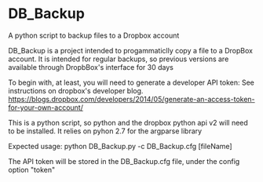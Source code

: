 # DB\_Backup
A python script to backup files to a Dropbox account

DB\_Backup is a project intended to progammaticlly copy a file to a DropBox account. It is intended for regular backups, so previous versions are available through DropbBox's interface for 30 days

To begin with, at least, you will need to generate a developer API token: See instructions on dropbox's developer blog. https://blogs.dropbox.com/developers/2014/05/generate-an-access-token-for-your-own-account/

This is a python script, so python and the dropbox python api v2 will need to be installed. It relies on pyhon 2.7 for the argparse library

Expected usage:
python DB\_Backup.py -c DB\_Backup.cfg <options> \[fileName\]

The API token will be stored in the DB\_Backup.cfg file, under the config option "token"
